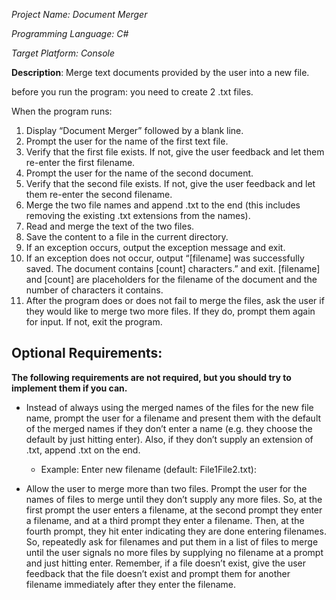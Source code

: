 _Project Name: Document Merger_

_Programming Language: C#_

_Target Platform: Console_

**Description**: Merge text documents provided by the user into a new file.

before you run the program: you need to create 2 .txt files.

When the program runs:

1. Display “Document Merger” followed by a blank line.
2. Prompt the user for the name of the first text file.
3. Verify that the first file exists. If not, give the user feedback and let them re-enter the first filename.
4. Prompt the user for the name of the second document.
5. Verify that the second file exists. If not, give the user feedback and let them re-enter the second filename.
6. Merge the two file names and append .txt to the end (this includes removing the existing .txt extensions from the names).
7. Read and merge the text of the two files.
8. Save the content to a file in the current directory.
9. If an exception occurs, output the exception message and exit.
10. If an exception does not occur, output “[filename] was successfully saved. The document contains [count] characters.” and exit. [filename] and [count] are placeholders for the filename of the document and the number of characters it contains.
11. After the program does or does not fail to merge the files, ask the user if they would like to merge two more files. If they do, prompt them again for input. If not, exit the program.

## **Optional Requirements:** 

**The following requirements are not required, but you should try to implement them if you can.**

* Instead of always using the merged names of the files for the new file name, prompt the user for a filename and present them with the default of the merged names if they don’t enter a name (e.g. they choose the default by just hitting enter). Also, if they don’t supply an extension of .txt, append .txt on the end.

  * Example: Enter new filename (default: File1File2.txt):

* Allow the user to merge more than two files. Prompt the user for the names of files to merge until they don’t supply any more files. So, at the first prompt the user enters a filename, at the second prompt they enter a filename, and at a third prompt they enter a filename. Then, at the fourth prompt, they hit enter indicating they are done entering filenames. So, repeatedly ask for filenames and put them in a list of files to merge until the user signals no more files by supplying no filename at a prompt and just hitting enter. Remember, if a file doesn’t exist, give the user feedback that the file doesn’t exist and prompt them for another filename immediately after they enter the filename.

